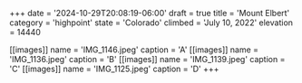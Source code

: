 +++
date = '2024-10-29T20:08:19-06:00'
draft = true
title = 'Mount Elbert'
category = 'highpoint'
state = 'Colorado'
climbed = 'July 10, 2022'
elevation = 14440

[[images]]
name = 'IMG_1146.jpeg'
caption = 'A'
[[images]]
name = 'IMG_1136.jpeg'
caption = 'B'
[[images]]
name = 'IMG_1139.jpeg'
caption = 'C'
[[images]]
name = 'IMG_1125.jpeg'
caption = 'D'
+++

